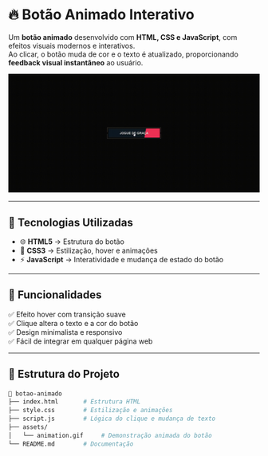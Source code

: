 # 🔥 Botão Animado Interativo  

Um **botão animado** desenvolvido com **HTML, CSS e JavaScript**, com efeitos visuais modernos e interativos.  
Ao clicar, o botão muda de cor e o texto é atualizado, proporcionando **feedback visual instantâneo** ao usuário.  

![Preview do Botão Animado](./assets/animation.gif)  

---

## 🚀 Tecnologias Utilizadas  

- 🌐 **HTML5** → Estrutura do botão  
- 🎨 **CSS3** → Estilização, hover e animações  
- ⚡ **JavaScript** → Interatividade e mudança de estado do botão  

---

## 🎯 Funcionalidades  

✅ Efeito hover com transição suave  
✅ Clique altera o texto e a cor do botão  
✅ Design minimalista e responsivo  
✅ Fácil de integrar em qualquer página web  

---

## 📂 Estrutura do Projeto  

```bash
📁 botao-animado
├── index.html       # Estrutura HTML
├── style.css        # Estilização e animações
├── script.js        # Lógica do clique e mudança de texto
├── assets/
│   └── animation.gif     # Demonstração animada do botão
└── README.md        # Documentação
